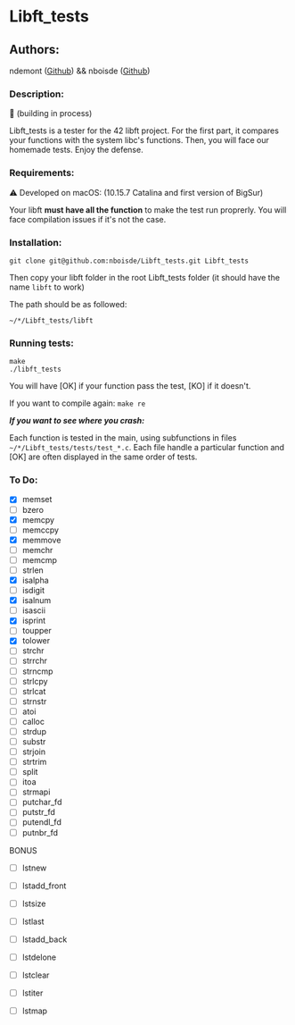 # Libft_tests
## Authors:
ndemont ([Github](https://github.com/ndemont)) && nboisde ([Github](https://github.com/nboisde))

### Description:
:wrench: (building in process)

Libft_tests is a tester for the 42 libft project. For the first part, it compares your functions with the system libc's functions. Then, you will face our homemade tests.
Enjoy the defense.

### Requirements:
:warning: Developed on macOS: (10.15.7 Catalina and first version of BigSur)

Your libft **must have all the function** to make the test run proprerly. You will face compilation issues if it's not the case.

### Installation:
```
git clone git@github.com:nboisde/Libft_tests.git Libft_tests
```
Then copy your libft folder in the root Libft_tests folder (it should have the name `libft` to work)

The path should be as followed:
```
~/*/Libft_tests/libft
```

### Running tests:
```
make
./libft_tests
```
You will have [OK] if your function pass the test, [KO] if it doesn't.

If you want to compile again: `make re`

***If you want to see where you crash:***

Each function is tested in the main, using subfunctions in files `~/*/Libft_tests/tests/test_*.c`. Each file handle a particular function and [OK] are often displayed in the same order of tests.

### To Do:

- [x] memset
- [ ] bzero
- [x] memcpy
- [ ] memccpy 
- [x] memmove 
- [ ] memchr 
- [ ] memcmp 
- [ ] strlen 
- [x] isalpha 
- [ ] isdigit 
- [x] isalnum 
- [ ] isascii 
- [x] isprint 
- [ ] toupper
- [x] tolower
- [ ] strchr 
- [ ] strrchr 
- [ ] strncmp
- [ ] strlcpy 
- [ ] strlcat
- [ ] strnstr
- [ ] atoi
- [ ] calloc
- [ ] strdup
- [ ] substr
- [ ] strjoin
- [ ] strtrim
- [ ] split
- [ ] itoa
- [ ] strmapi
- [ ] putchar_fd
- [ ] putstr_fd
- [ ] putendl_fd
- [ ] putnbr_fd

BONUS

- [ ] lstnew
- [ ] lstadd_front
- [ ] lstsize
- [ ] lstlast
- [ ] lstadd_back
- [ ] lstdelone
- [ ] lstclear
- [ ] lstiter
- [ ] lstmap


